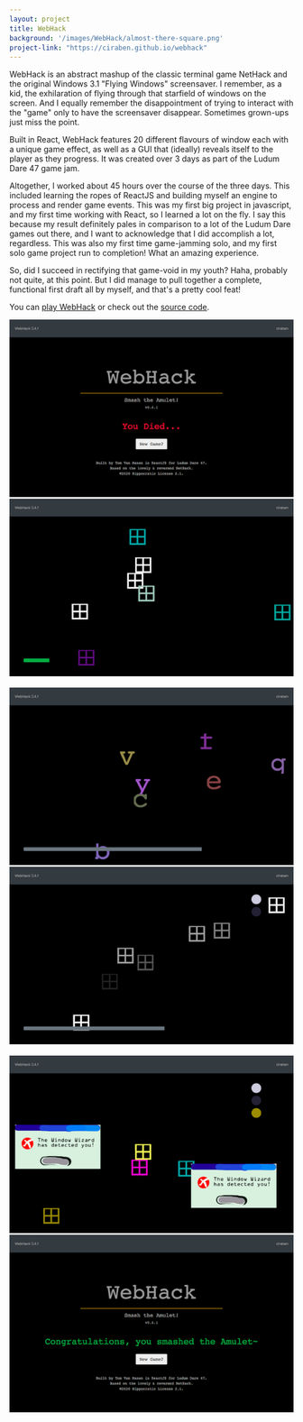```yaml
---
layout: project
title: WebHack
background: '/images/WebHack/almost-there-square.png'
project-link: "https://ciraben.github.io/webhack"
---
```


WebHack is an abstract mashup of the classic terminal game NetHack and the original Windows 3.1 "Flying Windows" screensaver. I remember, as a kid, the exhilaration of flying through that starfield of windows on the screen. And I equally remember the disappointment of trying to interact with the "game" only to have the screensaver disappear. Sometimes grown-ups just miss the point.

Built in React, WebHack features 20 different flavours of window each with a unique game effect, as well as a GUI that (ideally) reveals itself to the player as they progress. It was created over 3 days as part of the Ludum Dare 47 game jam.

Altogether, I worked about 45 hours over the course of the three days. This included learning the ropes of ReactJS and building myself an engine to process and render game events. This was my first big project in javascript, and my first time working with React, so I learned a lot on the fly. I say this because my result definitely pales in comparison to a lot of the Ludum Dare games out there, and I want to acknowledge that I did accomplish a lot, regardless. This was also my first time game-jamming solo, and my first solo game project run to completion! What an amazing experience.

So, did I succeed in rectifying that game-void in my youth? Haha, probably not quite, at this point. But I did manage to pull together a complete, functional first draft all by myself, and that's a pretty cool feat!

You can [play WebHack](https://ciraben.github.io/webhack/) or check out the [source code](https://github.com/ciraben/webhack).

<div class="container border rounded py-3">
  <div class="row">
    <div class="col-md-6">
      <img class="img-fluid mw-50" src="/images/WebHack/you-died.png">
    </div>
    <div class="col-md-6">
      <img class="img-fluid mw-50" src="/images/WebHack/average.png">
    </div>
  </div>
  <br>
  <div class="row">
    <div class="col-md-6">
      <img class="img-fluid mw-50" src="/images/WebHack/hallu.png">
    </div>
    <div class="col-md-6">
      <img class="img-fluid mw-50" src="/images/WebHack/grayscale.png">
    </div>
  </div>
  <br>
  <div class="row">
    <div class="col-md-6">
      <img class="img-fluid mw-50" src="/images/WebHack/almost-there.png">
    </div>
    <div class="col-md-6">
      <img class="img-fluid mw-50" src="/images/WebHack/congratz.png">
    </div>
  </div>
</div>
